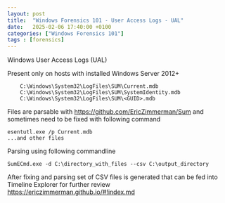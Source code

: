 ```yaml
---
layout: post
title:  "Windows Forensics 101 - User Access Logs - UAL"
date:   2025-02-06 17:40:00 +0100
categories: ["Windows Forensics 101"]
tags : [forensics]
---
```


Windows User Access Logs (UAL)

Present only on hosts with installed Windows Server 2012+ 

```text
    C:\Windows\System32\LogFiles\SUM\Current.mdb
    C:\Windows\System32\LogFiles\SUM\SystemIdentity.mdb
    C:\Windows\System32\LogFiles\SUM\<GUID>.mdb
```

Files are parsable with <https://github.com/EricZimmerman/Sum> and sometimes need to be fixed with following command 


```text
esentutl.exe /p Current.mdb
...and other files
```

Parsing using following commandline 

`SumECmd.exe -d C:\directory_with_files --csv C:\output_directory`


After fixing and parsing set of CSV files is generated that can be fed into Timeline Explorer for further review 
<https://ericzimmerman.github.io/#!index.md>